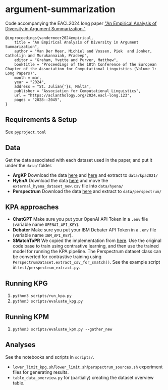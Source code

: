 
# argument-summarization

Code accompanying the EACL2024 long paper ["An Empirical Analysis of Diversity in Argument Summarization."](https://aclanthology.org/2024.eacl-long.123/)

```
@inproceedings{vandermeer2024empirical,
    title = "An Empirical Analysis of Diversity in Argument Summarization",
    author = "Van Der Meer, Michiel and Vossen, Piek  and Jonker, Catholijn and Murukannaiah, Pradeep",
    editor = "Graham, Yvette and Purver, Matthew",
    booktitle = "Proceedings of the 18th Conference of the European Chapter of the Association for Computational Linguistics (Volume 1: Long Papers)",
    month = mar,
    year = "2024",
    address = "St. Julian{'}s, Malta",
    publisher = "Association for Computational Linguistics",
    url = "https://aclanthology.org/2024.eacl-long.123",
    pages = "2028--2045",
}

```


## Requirements & Setup
See `pyproject.toml`

## Data
Get the data associated with each dataset used in the paper, and put it under the `data/` folder.
- **ArgKP** Download the data [here](https://github.com/IBM/KPA_2021_shared_task/tree/main/kpm_data) and [here](https://github.com/IBM/KPA_2021_shared_task/tree/main/test_data) and extract to `data/kpa2021/`
- **HyEnA** Download the data [here](https://osf.io/4rs5v/) and move the `external_hyena_dataset_new.csv` file into `data/hyena/`
- **Perspectrum** Download the data [here](https://github.com/CogComp/perspectrum/tree/master/data/dataset) and extract to `data/perspectrum/`


## KPA approaches
- **ChatGPT** Make sure you put your OpenAI API Token in a `.env` file (variable name `OPENAI_API_KEY`).
- **Debater** Make sure you put your IBM Debater API Token in a `.env` file (variable name `IBM_API_KEY`).
- **SMatchToPR** We copied the implementation from [here](https://github.com/webis-de/argmining-21-keypoint-analysis-sharedtask-code). Use the original code base to train using contrastive learning, and then use the trained model for running the KPA pipeline. The Perspectrum dataset class can be converted for contrastive training using `PerspectrumDataset.extract_csv_for_smatch()`. See the example script in `test/perspectrum_extract.py`.

## Running KPG
1. `python3 scripts/run_kpa.py`
2. `python3 scripts/evaluate_kpg.py`

## Running KPM
1. `python3 scripts/evaluate_kpm.py --gather_new`

## Analyses
See the notebooks and scripts in `scripts/`.
- `lower_limit_kpg.sh`/`lower_limit.sh`/`perspectrum_sources.sh` experiment files for generating results.
- `table_data_overview.py` for (partially) creating the dataset overview table.